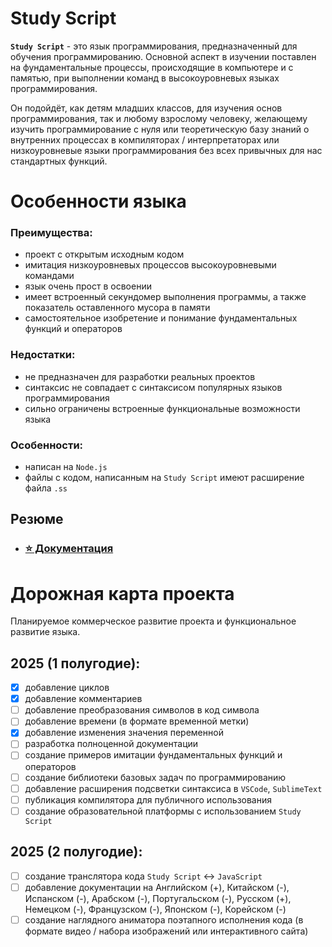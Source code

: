 # Study Script

**`Study Script`** - это язык программирования, предназначенный для обучения программированию. Основной аспект в изучении поставлен на фундаментальные процессы, происходящие в компьютере и с памятью, при выполнении команд в высокоуровневых языках программирования.

Он подойдёт, как детям младших классов, для изучения основ программирования, так и любому взрослому человеку, желающему изучить программирование с нуля или теоретическую базу знаний о внутренних процессах в компиляторах / интерпретаторах или низкоуровневые языки программирования без всех привычных для нас стандартных функций.

# Особенности языка

### Преимущества:
- проект с открытым исходным кодом
- имитация низкоуровневых процессов высокоуровневыми командами
- язык очень прост в освоении
- имеет встроенный секундомер выполнения программы, а также показатель оставленного мусора в памяти
- самостоятельное изобретение и понимание фундаментальных функций и операторов

### Недостатки:
- не предназначен для разработки реальных проектов
- синтаксис не совпадает с синтаксисом популярных языков программирования
- сильно ограничены встроенные функциональные возможности языка

### Особенности:
- написан на `Node.js`
- файлы с кодом, написанным на `Study Script` имеют расширение файла `.ss`

## Резюме

- ### [⭐ Документация](https://github.com/SenatorMorra/study-script/blob/main/documentation/ru-doc.md)

# Дорожная карта проекта

Планируемое коммерческое развитие проекта и функциональное развитие языка.

## 2025 (1 полугодие):

- [x]  добавление циклов
- [x]  добавление комментариев
- [ ]  добавление преобразования символов в код символа
- [ ]  добавление времени (в формате временной метки)
- [x]  добавление изменения значения переменной
- [ ]  разработка полноценной документации
- [ ]  создание примеров имитации фундаментальных функций и операторов
- [ ]  создание библиотеки базовых задач по программированию
- [ ]  добавление расширения подсветки синтаксиса в `VSCode`, `SublimeText`
- [ ]  публикация компилятора для публичного использования
- [ ]  создание образовательной платформы с использованием `Study Script`

## 2025 (2 полугодие):

- [ ] создание транслятора кода `Study Script` <-> `JavaScript`
- [ ] добавление документации на Английском (+), Китайском (-), Испанском (-), Арабском (-), Португальском (-), Русском (+), Немецком (-), Французском (-), Японском (-), Корейском (-)
- [ ] создание наглядного аниматора поэтапного исполнения кода (в формате видео / набора изображений или интерактивного сайта) 
